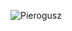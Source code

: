 ![Pierogusz](https://github.com/AtLab12/Pierogusz/assets/40431386/9a3c7cc3-ed02-40d1-bf65-e545f9a6a311)
